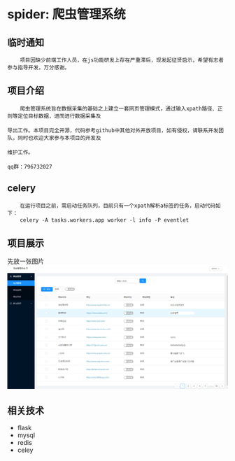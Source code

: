﻿# spider: 爬虫管理系统

## 临时通知
        项目因缺少前端工作人员，在js功能研发上存在严重滞后，现发起征贤启示，希望有志者参与指导开发，万分感谢。
    
## 项目介绍

        爬虫管理系统旨在数据采集的基础之上建立一套网页管理模式，通过输入xpath路径、正则等定位目标数据，进而进行数据采集及
    
    导出工作。本项目完全开源，代码参考github中其他对外开放项目，如有侵权，请联系开发团队，同时也欢迎大家参与本项目的开发及
    
    维护工作。
    
    qq群：796732027


## celery

        在运行项目之前，需启动任务队列，目前只有一个xpath解析a标签的任务，启动代码如下：
        celery -A tasks.workers.app worker -l info -P eventlet
        
## 项目展示
先放一张图片
![Image text](https://raw.githubusercontent.com/Snailwicked/spider_manage/master/images/weblist.png)

## 相关技术

- flask
- mysql
- redis
- celey
